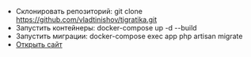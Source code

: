 - Склонировать репозиторий: git clone https://github.com/vladtinishov/tigratika.git
- Запустить контейнеры: docker-compose up -d --build
- Запустить миграции: docker-compose exec app php artisan migrate
- [Открыть сайт](http://localhost:8000/)
